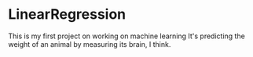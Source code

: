 # LinearRegression

This is my first project on working on machine learning
It's predicting the weight of an animal by measuring its brain, I think.

